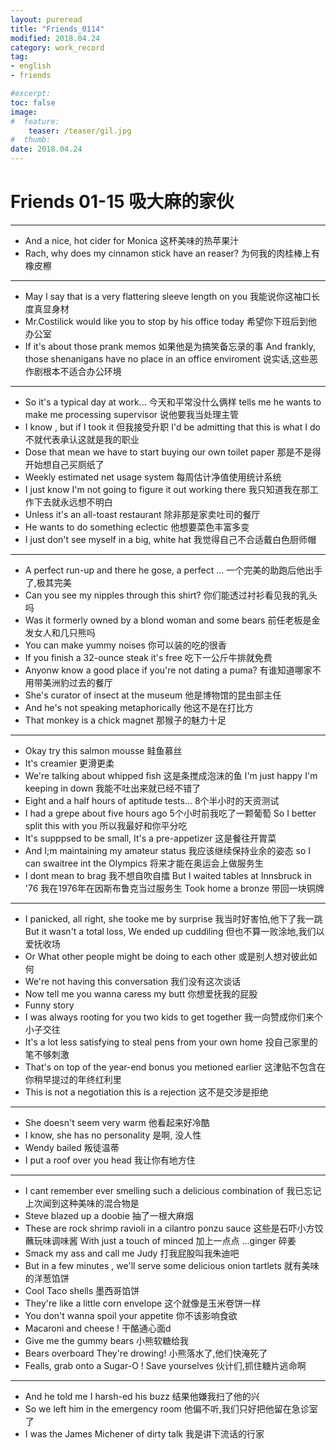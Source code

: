 ```yaml
---
layout: pureread
title: "Friends_0114"
modified: 2018.04.24
category: work_record
tag:
- english
- friends

#excerpt:
toc: false
image:
#  feature:
    teaser: /teaser/gil.jpg
#  thumb:
date: 2018.04.24
---
```

# Friends 01-15 吸大麻的家伙

----------

- And a nice, hot cider for Monica 这杯美味的热苹果汁
- Rach, why does my cinnamon stick have an reaser? 为何我的肉桂棒上有橡皮檫

---

- May I say that is a very flattering sleeve length on you 我能说你这袖口长度真显身材
- Mr.Costilick would like you to stop by his office today 希望你下班后到他办公室
- If it's about those prank memos 如果他是为搞笑备忘录的事 And frankly, those shenanigans have no place in an office enviroment 说实话,这些恶作剧根本不适合办公环境

----

- So it's a typical day at work... 今天和平常没什么俩样 tells me he wants to make me processing supervisor 说他要我当处理主管
- I know , but if I took it 但我接受升职 I'd be admitting that this is what I do 不就代表承认这就是我的职业
- Dose that mean we have to start buying our own toilet paper 那是不是得开始想自己买厕纸了
- Weekly estimated net usage system 每周估计净值使用统计系统
- I just know I'm not going to figure it out working there 我只知道我在那工作下去就永远想不明白
- Unless it's an all-toast restaurant 除非那是家卖吐司的餐厅
- He wants to do something eclectic 他想要菜色丰富多变
- I just don't see myself in a big, white hat 我觉得自己不合适戴白色厨师帽

---------
- A perfect run-up and there he gose, a perfect ... 一个完美的助跑后他出手了,极其完美
- Can you see my nipples through this shirt? 你们能透过衬衫看见我的乳头吗
- Was it formerly owned by a blond woman and some bears 前任老板是金发女人和几只熊吗
- You can make yummy noises 你可以装的吃的很香
- If you finish a 32-ounce steak it's free 吃下一公斤牛排就免费
- Anyonw know a good place if you're not dating a puma? 有谁知道哪家不用带美洲豹过去的餐厅
- She's curator of insect at the museum  他是博物馆的昆虫部主任
- And he's not speaking metaphorically 他这不是在打比方
- That monkey is a chick magnet 那猴子的魅力十足

------
- Okay try this salmon mousse 鲑鱼慕丝
- It's creamier 更滑更柔
- We're talking about whipped fish 这是条搅成泡沫的鱼 I'm just happy I'm keeping in down 我能不吐出来就已经不错了
- Eight and a half hours of aptitude tests... 8个半小时的天资测试
- I had a grepe about five hours ago 5个小时前我吃了一颗葡萄 So I better split this with you 所以我最好和你平分吃
- It's supppsed to be small, It's a pre-appetizer 这是餐往开胃菜
- And I;m maintaining my amateur status 我应该继续保持业余的姿态 so I can swaitree int the Olympics 将来才能在奥运会上做服务生
- I dont mean to brag 我不想自吹自擂 But I waited tables at Innsbruck in '76 我在1976年在因斯布鲁克当过服务生 Took home a bronze 带回一块铜牌

----

- I panicked, all right, she tooke me by surprise 我当时好害怕,他下了我一跳 But it wasn't a total loss, We ended up cuddiling 但也不算一败涂地,我们以爱抚收场
- Or What other people might be doing to each other 或是别人想对彼此如何
- We're not having this conversation 我们没有这次谈话
- Now tell me you wanna caress my butt 你想爱抚我的屁股
- Funny story
- I was always rooting for you two kids to get together 我一向赞成你们来个小子交往
- It's a lot less satisfying to steal pens from your own home 投自己家里的笔不够刺激
- That's on top of the year-end bonus you metioned earlier 这津贴不包含在你稍早提过的年终红利里
- This is not a negotiation this is a rejection 这不是交涉是拒绝

------

- She doesn't seem very warm 他看起来好冷酷
- I know, she has no personality 是啊, 没人性
- Wendy bailed 叛徒温蒂
- I put a roof over you head 我让你有地方住

-----
- I cant remember ever smelling such a delicious combination of 我已忘记上次闻到这种美味的混合物是
- Steve blazed up a doobie 抽了一根大麻烟
- These are rock shrimp ravioli in a cilantro ponzu sauce 这些是石吓小方饺蘸玩味调味酱 With just a touch of minced 加上一点点 ...ginger 碎姜
- Smack my ass and call me Judy 打我屁股叫我朱迪吧
- But in a few minutes , we'll serve some delicious onion tartlets 就有美味的洋葱馅饼
- Cool Taco shells 墨西哥馅饼
- They're like a little corn envelope 这个就像是玉米卷饼一样
- You don't wanna spoil your appetite 你不该影响食欲
- Macaroni and cheese ! 干酪通心面d
- Give me the gummy bears 小熊软糖给我
- Bears overboard They're drowing! 小熊落水了,他们快淹死了
- Fealls, grab onto a Sugar-O ! Save yourselves 伙计们,抓住糖片逃命啊

-----
- And he told me I harsh-ed his buzz 结果他嫌我扫了他的兴
- So we left him in the emergency room 他偏不听,我们只好把他留在急诊室了
- I was the James Michener of dirty talk 我是讲下流话的行家

